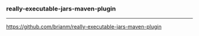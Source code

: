 ### really-executable-jars-maven-plugin
---
https://github.com/brianm/really-executable-jars-maven-plugin

```
```

```
```

```
```



